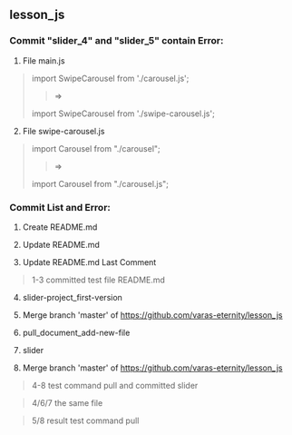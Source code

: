 ## lesson_js

### Commit "slider_4" and "slider_5" contain Error:

1. File main.js

> import SwipeCarousel from './carousel.js';
>
> > =>
>
> import SwipeCarousel from './swipe-carousel.js';

2. File swipe-carousel.js

> import Carousel from "./carousel";
>
> > =>
>
> import Carousel from "./carousel.js";

### Commit List and Error:

1. Create README.md

2. Update README.md

3. Update README.md Last Comment

> 1-3 committed test file README.md

4. slider-project_first-version

5. Merge branch 'master' of https://github.com/varas-eternity/lesson_js

6. pull_document_add-new-file

7. slider

8. Merge branch 'master' of https://github.com/varas-eternity/lesson_js

> 4-8 test command pull and committed slider

> 4/6/7 the same file

> 5/8 result test command pull
